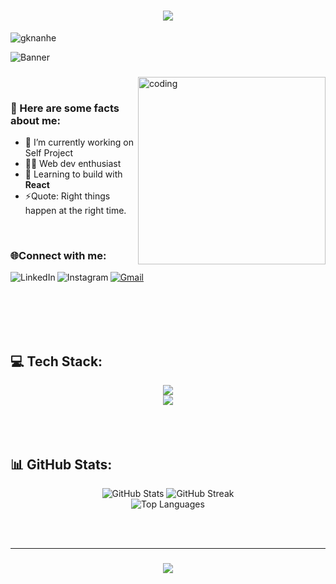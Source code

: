 



<!-- <h1 align="center">Hi <img src="./wave.gif" width=30> I'm Ganesh  Nanhe</h1>
 <h3 align="center">A passionate frontend developer.</h3> -->




<h1 align="center">
<!--   <img src="https://readme-typing-svg.herokuapp.com?font=Righteous&size=35&duration=4000&pause=1000&center=true&vCenter=true&random=false&width=500&height=70&lines=Hi+There+%F0%9F%91%8B;I'm+Ganesh+Nanhe!++%E0%B2%A0+%E2%80%BF%E2%86%BC++;A+Frontend+Developer+%E2%9A%9B" alt="Typing SVG" /> -->
  <img src="https://readme-typing-svg.herokuapp.com?font=Righteous&size=35&duration=4000&pause=1000&center=true&vCenter=true&random=false&width=500&height=70&lines=Hi+There+%F0%9F%91%8B;I'm+Ganesh+Nanhe!++%E0%B2%A0+%E2%80%BF%E2%86%BC++;A+Frontend+Developer+%E2%9A%9B" />
</h1>

<p align="left"> <img src="https://komarev.com/ghpvc/?username=gknanhe&label=Profile%20views&color=0f56b3&?style=for-the-badge" alt="gknanhe" /> </p>


 ![Banner](https://res.cloudinary.com/superfolio/image/upload/v1620689979/68747470733a2f2f692e70696e696d672e636f6d2f6f726967696e616c732f63362f33332f63322f63363333633230656465383266306530636564376435373064626533613166332e676966_yjuh2s.gif) 


<h3 align="center"></h3>

<img align="right" alt="coding" width="300" src="https://cdn.dribbble.com/users/1162077/screenshots/3848914/programmer.gif" >
<br>
<h3>💫 Here are some facts about me:</h3>

- 🔭 I’m currently working on Self Project
-  👩‍💻 Web dev enthusiast
- 🌱 Learning to build with **React**
- ⚡Quote: Right things happen at the right time.
<!--https://peerlist.io/srejitk --->
<!-- <h3>Find out about my professional life here:</h3> -->
<!-- <a href="https://peerlist.io/gknanhe?tab=resume"><img height=44 src="https://github.com/gknanhe/gknanhe/assets/74034986/484d6acd-2c8c-4ee9-a9c5-1f6a2bbeb455"/></a> -->
<!-- <a href="https://peerlist.io/gknanhe?tab=resume"> Click! <img height=44 src="https://github.com/gknanhe/gknanhe/assets/74034986/6a29abd9-febf-4d44-b55d-6c18b485fccf" alt="logo"/></a>   -->


<br/>
<h3 align="left">🌐Connect with me:</h3>
<a href="mailto:cse18gknanhejd@gmail.com"><img src="https://img.shields.io/badge/Gmail-DA100B?style=for-the-badge&logo=gmail&logoColor=white" alt="Gmail"/></a> 
<a href="https://linkedin.com/in/ganesh-nanhe-928ab2220"><img src="https://img.shields.io/badge/LinkedIn-223189?style=for-the-badge&logo=linkedin&logoColor=white" alt="LinkedIn" align="left"/></a>
<!-- <a href="https://srejitk.hashnode.dev/"><img src="https://img.shields.io/badge/Hashnode-0f56b3?style=for-the-badge&logo=hashnode&logoColor=white" alt="Hashnode" align="left" /> </a> -->
<a href="https://instagram.com/ganesh_nanhe._"><img src="https://img.shields.io/badge/Instagram-ee2a7b?style=for-the-badge&logo=instagram&logoColor=white" alt="Instagram"  align="left"/></a>


<br />
<br />

<!-- ## 🌐 Connect With Me:
 [![Instagram](https://img.shields.io/badge/Instagram-%23E4405F.svg?logo=Instagram&logoColor=white)](https://instagram.com/ganesh_nanhe._) [![LinkedIn](https://img.shields.io/badge/LinkedIn-%230077B5.svg?logo=linkedin&logoColor=white)](https://linkedin.com/in/ganesh-nanhe-928ab2220) -->

<br/><br/><br/>

## 💻 Tech Stack:


<!-- ![Express.js](https://img.shields.io/badge/express.js-%23404d59.svg?style=plastic&logo=express&logoColor=%2361DAFB) ![Next JS](https://img.shields.io/badge/Next-black?style=plastic&logo=next.js&logoColor=white) ![NPM](https://img.shields.io/badge/NPM-%23CB3837.svg?style=plastic&logo=npm&logoColor=white) ![JWT](https://img.shields.io/badge/JWT-black?style=plastic&logo=JSON%20web%20tokens) ![jQuery](https://img.shields.io/badge/jquery-%230769AD.svg?style=plastic&logo=jquery&logoColor=white) ![NodeJS](https://img.shields.io/badge/node.js-6DA55F?style=plastic&logo=node.js&logoColor=white) ![Redux](https://img.shields.io/badge/redux-%23593d88.svg?style=plastic&logo=redux&logoColor=white) ![React](https://img.shields.io/badge/react-%2320232a.svg?style=plastic&logo=react&logoColor=%2361DAFB) ![NestJS](https://img.shields.io/badge/nestjs-%23E0234E.svg?style=plastic&logo=nestjs&logoColor=white) ![Vite](https://img.shields.io/badge/vite-%23646CFF.svg?style=plastic&logo=vite&logoColor=white) ![Three js](https://img.shields.io/badge/threejs-black?style=plastic&logo=three.js&logoColor=white) ![TailwindCSS](https://img.shields.io/badge/tailwindcss-%2338B2AC.svg?style=plastic&logo=tailwind-css&logoColor=white) ![GIT](https://img.shields.io/badge/Git-fc6d26?style=plastic&logo=git&logoColor=white) ![LINUX](https://img.shields.io/badge/Linux-FCC624?style=plastic&logo=linux&logoColor=black) ![Postman](https://img.shields.io/badge/Postman-FF6C37?style=plastic&logo=postman&logoColor=white) ![Firebase](https://img.shields.io/badge/Firebase-039BE5?style=plastic&logo=Firebase&logoColor=white)  ![Socket.io](https://img.shields.io/badge/Socket.io-black?style=plastic&logo=socket.io&badgeColor=010101) ![React Router](https://img.shields.io/badge/React_Router-CA4245?style=plastic&logo=react-router&logoColor=white) ![Bootstrap](https://img.shields.io/badge/bootstrap-%238511FA.svg?style=plastic&logo=bootstrap&logoColor=white) ![Render](https://img.shields.io/badge/Render-%46E3B7.svg?style=plastic&logo=render&logoColor=white) ![Vercel](https://img.shields.io/badge/vercel-%23000000.svg?style=plastic&logo=vercel&logoColor=white) ![CSS3](https://img.shields.io/badge/css3-%231572B6.svg?style=plastic&logo=css3&logoColor=white) ![C++](https://img.shields.io/badge/c++-%2300599C.svg?style=plastic&logo=c%2B%2B&logoColor=white) ![Java](https://img.shields.io/badge/java-%23ED8B00.svg?style=plastic&logo=openjdk&logoColor=white) ![JavaScript](https://img.shields.io/badge/javascript-%23323330.svg?style=plastic&logo=javascript&logoColor=%23F7DF1E) ![HTML5](https://img.shields.io/badge/html5-%23E34F26.svg?style=plastic&logo=html5&logoColor=white) -->


<div align="center">
  <a href="https://skillicons.dev">
  <img src="https://skillicons.dev/icons?i=express,jquery,js,html,css,react,next,nodejs,threejs,tailwind,linux,java">
    <br/>
    
  <img src="https://skillicons.dev/icons?i=cpp,c,vercel,git,firebase,postman,redux,bootstrap">

</a>
</div>
<!--   [![My Skills](https://skillicons.dev/icons?i=express,jquery,js,html,css,react,next,nodejs,threejs,tailwind,linux,java,cpp,c,vercel,git,firebase,postman,redux,bootstrap)](https://skillicons.dev)
 -->
<br/><br/><br/>


## 📊 GitHub Stats:


<p align="center">
  <img src="https://github-readme-stats.vercel.app/api?username=gknanhe&theme=algolia&hide_border=false&include_all_commits=false&count_private=false" alt="GitHub Stats">
 
  <img src="https://github-readme-streak-stats.herokuapp.com/?user=gknanhe&theme=algolia&hide_border=false" alt="GitHub Streak">
  <br>
  <img src="https://github-readme-stats.vercel.app/api/top-langs/?username=gknanhe&theme=algolia&hide_border=false&include_all_commits=false&count_private=false&layout=compact" alt="Top Languages">
</p>

<br/><br/>
<hr />

<h3 align="center">
    <img src="https://readme-typing-svg.herokuapp.com/?font=Righteous&size=25&center=true&vCenter=true&width=500&height=70&duration=4000&lines=Thanks+for+visiting!+✌️;+Shoot+me+a+message+on+Linkedin!;I'm+always+down+to+collab+:)">
</h3>

<br/>
<!-- 
[![GitHub Streak](https://streak-stats.demolab.com?user=gknanhe&theme=yeblu&border=1E68EB&background=45%2C09182966%2C166BB833&currStreakLabel=3AE4EB&sideNums=81EBDA&stroke=20B4EB&sideLabels=EBD646&ring=573FEB&fire=EB8B48&currStreakNum=23EB6E&dates=87B6FF)](https://git.io/streak-stats)
---  -->


<!-- Proudly created with GPRM ( https://gprm.itsvg.in ) -->

<!---
ganeshnanhe/ganeshnanhe is a ✨ special ✨ repository because its `README.md` (this file) appears on your GitHub profile.
You can click the Preview link to take a look at your changes.
--->
